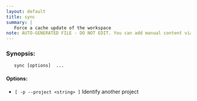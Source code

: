 ```yaml
---
layout: default
title: sync
summary: |
   Force a cache update of the workspace
note: AUTO-GENERATED FILE - DO NOT EDIT. You can add manual content via same filename in _ext sub-folder. 
---
```


### Synopsis: 
	   sync [options]  ...


#### Options: 
- `[ -p --project <string> ]` Identify another project

